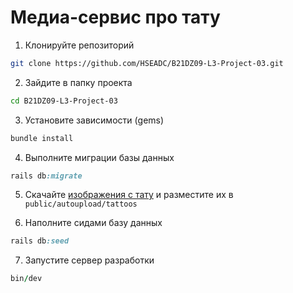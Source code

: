 # Медиа-сервис про тату

1. Клонируйте репозиторий

```bash
git clone https://github.com/HSEADC/B21DZ09-L3-Project-03.git
```

2. Зайдите в папку проекта

```bash
cd B21DZ09-L3-Project-03
```

3. Установите зависимости (gems)

```ruby
bundle install
```

4. Выполните миграции базы данных

```ruby
rails db:migrate
```

5. Скачайте [изображения с тату](https://disk.yandex.ru/d/PTdfE03I45aN2w) и разместите их в `public/autoupload/tattoos`



7. Наполните сидами базу данных

```ruby
rails db:seed
```

7. Запустите сервер разработки

```ruby
bin/dev
```
